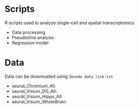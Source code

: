 # Scripts
R scripts used to analyze single-cell and spatial transcriptomics
- Data processing 
- Pseudotime analysis
- Regression model

# Data
Data can be downloaded using `Zenodo data link.txt`

- seurat_Chromium_All:
- seurat_Visium_DG_All:
- seurat_Visium_Hippo_All:
- seurat_Visium_WholeBrain:
